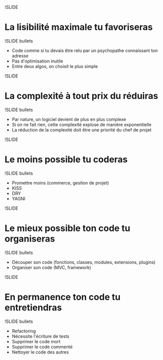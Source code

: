 !SLIDE

# La lisibilité maximale tu favoriseras #

!SLIDE bullets

* Code comme si tu devais être relu par un psychopathe connaissant ton adresse
* Pas d'optimisation inutile
* Entre deux algos, on choisit le plus simple

!SLIDE

# La complexité à tout prix du réduiras #

!SLIDE bullets

* Par nature, un logiciel devient de plus en plus complexe
* Si on ne fait rien, cette complexité explose de manière exponentielle
* La réduction de la complexité doit être une priorité du chef de projet

!SLIDE

# Le moins possible tu coderas #

!SLIDE bullets

* Promettre moins (commerce, gestion de projet)
* KISS
* DRY
* YAGNI

!SLIDE

# Le mieux possible ton code tu organiseras #

!SLIDE bullets

* Découper son code (fonctions, classes, modules, extensions, plugins)
* Organiser son code (MVC, framework)

!SLIDE

# En permanence ton code tu entretiendras #

!SLIDE bullets

* Refactoring
* Nécessite l'écriture de tests
* Supprimer le code mort
* Supprimer le code commenté
* Nettoyer le code des autres
